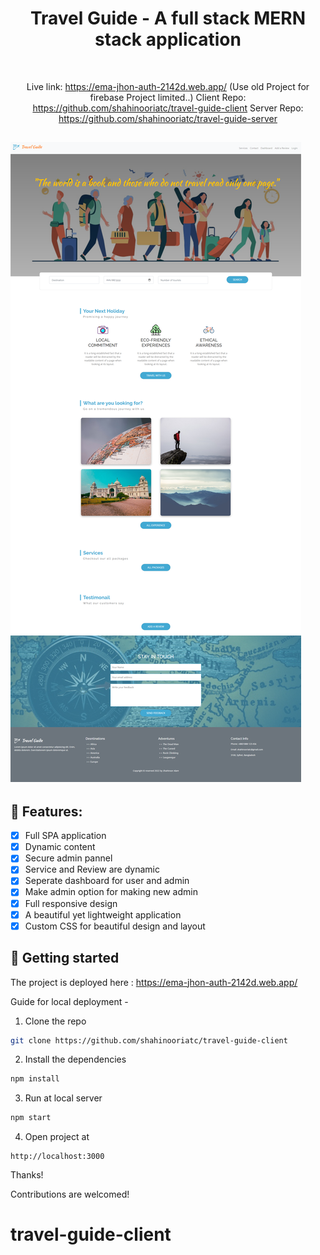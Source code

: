 <div align="center">
  
# Travel Guide - A full stack MERN stack application
<br/>

Live link: https://ema-jhon-auth-2142d.web.app/  (Use old Project for firebase Project limited..)
Client Repo: https://github.com/shahinooriatc/travel-guide-client
Server Repo: https://github.com/shahinooriatc/travel-guide-server

 </div>

![alt text](https://github.com/shahinooriatc/travel-guide-client/blob/ce36d265eed51bda74bf9b52ee61a60bdc61576b/public/assets/Images/Full%20page%20Travel%20Guide.png)
---
## 🧐 Features:
- [x] Full SPA application
- [x] Dynamic content
- [x] Secure admin pannel
- [x] Service and Review are dynamic
- [x] Seperate dashboard for user and admin
- [x] Make admin option for making new admin
- [x] Full responsive design
- [x] A beautiful yet lightweight application
- [x] Custom CSS for beautiful design and layout

## 🚀 Getting started
The project is deployed here : https://ema-jhon-auth-2142d.web.app/


Guide for local deployment - 
1. Clone the repo
``` bash
git clone https://github.com/shahinooriatc/travel-guide-client
```
2. Install the dependencies
```bash
npm install
```
3. Run at local server
```bash
npm start
```
4. Open project at
```
http://localhost:3000
```


Thanks!

Contributions are welcomed!
# travel-guide-client

